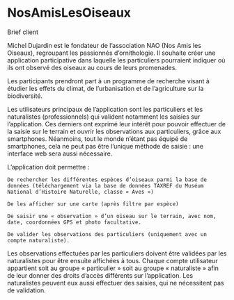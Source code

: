 # NosAmisLesOiseaux
Brief client

Michel Dujardin est le fondateur de l’association NAO (Nos Amis les Oiseaux), regroupant les passionnés d’ornithologie. Il souhaite créer une application participative dans laquelle les particuliers pourraient indiquer où ils ont observé des oiseaux au cours de leurs promenades.‌

Les participants prendront part à un programme de recherche visant à étudier les effets du climat, de l’urbanisation et de l’agriculture sur la biodiversité.

Les utilisateurs principaux de l’application sont les particuliers et les naturalistes (professionnels) qui valident notamment les saisies sur l’application. Ces derniers ont exprimé leur intérêt pour pouvoir effectuer de la saisie sur le terrain et ouvrir les observations aux particuliers, grâce aux smartphones. Néanmoins, tout le monde n’étant pas équipé de smartphones, cela ne peut pas être l’unique méthode de saisie : une interface web sera aussi nécessaire. 

L’application doit permettre :

    De rechercher les différentes espèces d’oiseaux parmi la base de données (téléchargement via la base de données TAXREF du Muséum National d’Histoire Naturelle, classe « Aves »)

    De les afficher sur une carte (après filtre par espèce)

    De saisir une « observation » d’un oiseau sur le terrain, avec nom, date, coordonnées GPS et photo facultative.

    De valider les observations des particuliers (uniquement avec un compte naturaliste).

Les observations effectuées par les particuliers doivent être validées par les naturalistes pour être ensuite affichées à tous. Chaque compte utilisateur appartient soit au groupe « particulier » soit au groupe « naturaliste » afin de leur donner des droits d’accès différents sur l’application. Les naturalistes peuvent eux aussi effectuer des saisies, qui ne nécessitent pas de validation.
